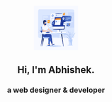 <div align="center">
  <img src="https://github.com/tripathi-abhishek/Projects/blob/master/developer.svg" style="width:100px; height:100px">
</div>
<div class=".text-green on white" align="center">
  <p><h2>Hi, I'm Abhishek.</h2></p>
  <p><h3>a web designer & developer</h3></p>
</div>
